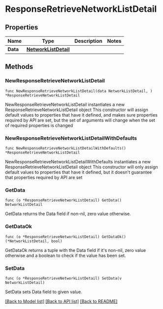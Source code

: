 # ResponseRetrieveNetworkListDetail

## Properties

Name | Type | Description | Notes
------------ | ------------- | ------------- | -------------
**Data** | [**NetworkListDetail**](NetworkListDetail.md) |  | 

## Methods

### NewResponseRetrieveNetworkListDetail

`func NewResponseRetrieveNetworkListDetail(data NetworkListDetail, ) *ResponseRetrieveNetworkListDetail`

NewResponseRetrieveNetworkListDetail instantiates a new ResponseRetrieveNetworkListDetail object
This constructor will assign default values to properties that have it defined,
and makes sure properties required by API are set, but the set of arguments
will change when the set of required properties is changed

### NewResponseRetrieveNetworkListDetailWithDefaults

`func NewResponseRetrieveNetworkListDetailWithDefaults() *ResponseRetrieveNetworkListDetail`

NewResponseRetrieveNetworkListDetailWithDefaults instantiates a new ResponseRetrieveNetworkListDetail object
This constructor will only assign default values to properties that have it defined,
but it doesn't guarantee that properties required by API are set

### GetData

`func (o *ResponseRetrieveNetworkListDetail) GetData() NetworkListDetail`

GetData returns the Data field if non-nil, zero value otherwise.

### GetDataOk

`func (o *ResponseRetrieveNetworkListDetail) GetDataOk() (*NetworkListDetail, bool)`

GetDataOk returns a tuple with the Data field if it's non-nil, zero value otherwise
and a boolean to check if the value has been set.

### SetData

`func (o *ResponseRetrieveNetworkListDetail) SetData(v NetworkListDetail)`

SetData sets Data field to given value.



[[Back to Model list]](../README.md#documentation-for-models) [[Back to API list]](../README.md#documentation-for-api-endpoints) [[Back to README]](../README.md)


